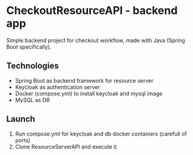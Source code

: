# CheckoutResourceAPI - backend app
Simple backend project for checkout workflow, made with Java (Spring Boot specifically).

## Technologies
* Spring Boot as backend framework for resource server
* Keycloak as authentication server
* Docker (compose.yml) to install keycloak and mysql image
* MySQL as DB

## Launch
1. Run compose.yml for keycloak and db docker containers (carefull of ports)
2. Clone ResourceServerAPI and execute it.
